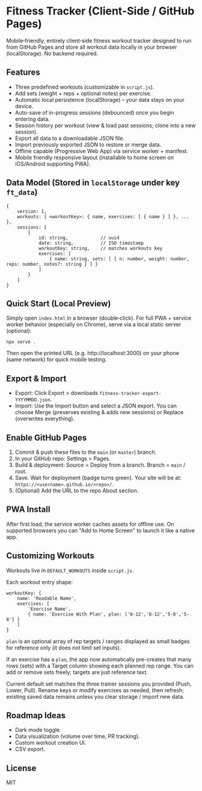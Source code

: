 # Fitness Tracker (Client-Side / GitHub Pages)

Mobile‑friendly, entirely client‑side fitness workout tracker designed to run from GitHub Pages and store all workout data locally in your browser (localStorage). No backend required.

## Features

* Three predefined workouts (customizable in `script.js`).
* Add sets (weight + reps + optional notes) per exercise.
* Automatic local persistence (localStorage) – your data stays on your device.
* Auto-save of in-progress sessions (debounced) once you begin entering data.
* Session history per workout (view & load past sessions; clone into a new session).
* Export all data to a downloadable JSON file.
* Import previously exported JSON to restore or merge data.
* Offline capable (Progressive Web App) via service worker + manifest.
* Mobile friendly responsive layout (installable to home screen on iOS/Android supporting PWA).

## Data Model (Stored in `localStorage` under key `ft_data`)
```
{
	version: 1,
	workouts: { <workoutKey>: { name, exercises: [ { name } ] }, ... },
	sessions: [
		{
			id: string,            // uuid
			date: string,          // ISO timestamp
			workoutKey: string,    // matches workouts key
			exercises: [
				{ name: string, sets: [ { n: number, weight: number, reps: number, notes?: string } ] }
			]
		}
	]
}
```

## Quick Start (Local Preview)

Simply open `index.html` in a browser (double‑click). For full PWA + service worker behavior (especially on Chrome), serve via a local static server (optional):

```
npx serve .
```

Then open the printed URL (e.g. http://localhost:3000) on your phone (same network) for quick mobile testing.

## Export & Import

* Export: Click Export > downloads `fitness-tracker-export-YYYYMMDD.json`.
* Import: Use the Import button and select a JSON export. You can choose Merge (preserves existing & adds new sessions) or Replace (overwrites everything).

## Enable GitHub Pages

1. Commit & push these files to the `main` (or `master`) branch.
2. In your GitHub repo: Settings > Pages.
3. Build & deployment: Source = Deploy from a branch. Branch = `main` / root.
4. Save. Wait for deployment (badge turns green). Your site will be at:
	 `https://<username>.github.io/<repo>/`.
5. (Optional) Add the URL to the repo About section.

## PWA Install

After first load, the service worker caches assets for offline use. On supported browsers you can "Add to Home Screen" to launch it like a native app.

## Customizing Workouts

Workouts live in `DEFAULT_WORKOUTS` inside `script.js`.

Each workout entry shape:
```
workoutKey: {
	name: 'Readable Name',
	exercises: [
		'Exercise Name',
		{ name: 'Exercise With Plan', plan: ['8-12','8-12','5-8','5-8'] }
	]
}
```
`plan` is an optional array of rep targets / ranges displayed as small badges for reference only (it does not limit set inputs).

If an exercise has a `plan`, the app now automatically pre-creates that many rows (sets) with a Target column showing each planned rep range. You can add or remove sets freely; targets are just reference text.

Current default set matches the three trainer sessions you provided (Push, Lower, Pull). Rename keys or modify exercises as needed, then refresh; existing saved data remains unless you clear storage / import new data.

## Roadmap Ideas

* Dark mode toggle.
* Data visualization (volume over time, PR tracking).
* Custom workout creation UI.
* CSV export.

## License

MIT

